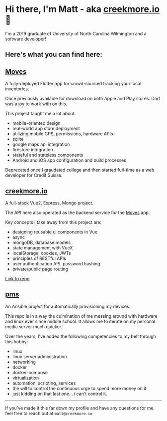 # Hi there, I'm Matt - aka [creekmore.io](https://creekmore.io) 👋

I'm a 2019 graduate of University of North Carolina Wilmington and a software developer!

## Here's what you can find here:

## [Moves](https://creekmore.io/#/moves)

A fully-deployed Flutter app for crowd-sourced tracking your local inventories.

Once previously available for download on both Apple and Play stores. Dart was a joy to work with on this.

This project taught me a lot about:

- mobile-oriented design
- real-world app store deployment
- utilizing mobile GPS, permissions, hardware APIs
- sqlite
- google maps api integration
- firestore integration
- stateful and stateless components
- Android and iOS app configuration and build processes

Deprecated once I graudated college and then started full-time as a web developer for Credit Suisse.

## [creekmore.io](https://creekmore.io/#/)

A full-stack Vue2, Express, Mongo project.

The API here also operated as the backend service for the [Moves](https://creekmore.io/#/moves) app.

Key concepts I take away from this project are:

- designing reusable ui components in Vue
- async
- mongoDB, database models
- state management with VueX
- localStorage, cookies, JWTs
- principles of RESTful APIs
- user authentication API, password hashing
- private/public page routing

[Link to repo](https://github.com/mcreekmore/app)

## [pms](https://github.com/mcreekmore/pms)

An Ansible project for automatically provisioning my devices.

This repo is in a way the culmination of me messing around with hardware and linux ever since middle school. It allows me to iterate on my personal media server much quicker.

Over the years, I've added the following competencies to my belt through this hobby:

- linux
- linux server administration
- networking
- docker
- docker-compose
- virtualization
- automation, scripting, services
- the will to control the continuous urge to spend more money on it
- just kidding on that last one... i can't control it.


---

If you've made it this far down my profile and have any questions for me, feel free to reach out at `matt@creekmore.io`

